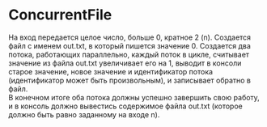# ConcurrentFile
На вход передается целое число, больше 0, кратное 2 (n). Создается файл с именем out.txt, в
который пишется значение 0. Создается два потока, работающих параллельно, каждый поток в
цикле, считывает значение из файла out.txt увеличивает его на 1, выводит в консоли старое
значение, новое значение и идентификатор потока (идентификатор может быть произвольным), и
записывает обратно в файл.  
В конечном итоге оба потока должны успешно завершить свою работу, и в консоль должно
вывестись содержимое файла out.txt (которое должно быть равно заданному на входе n).
